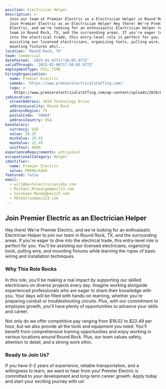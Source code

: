 ```yaml
---
position: Electrician Helper
description: >-
  Join our team at Premier Electric as a Electrician Helper in Round Rock, TX.
  Join Premier Electric as an Electrician Helper Hey there! We're Premier
  Electric, and we're looking for an enthusiastic Electrician Helper to join our
  team in Round Rock, TX, and the surrounding areas. If you're eager to dive
  into the electrical trade, this entry-level role is perfect for you. You'll be
  assisting our licensed electricians, organizing tools, pulling wire, and
  mounting fixtures whil...
location: 'Round Rock, TX'
team: Commercial
datePosted: '2025-01-07T17:56:05.977Z'
validThrough: '2025-02-06T17:56:05.977Z'
employmentType: FULL_TIME
hiringOrganization:
  name: Premier Electric
  sameAs: 'https://www.premierelectricalstaffing.com/'
  logo: >-
    https://www.premierelectricalstaffing.com/wp-content/uploads/2020/05/Premier-Electrical-Staffing-logo.png
jobLocation:
  streetAddress: 3619 Technology Drive
  addressLocality: Round Rock
  addressRegion: TX
  postalCode: '78664'
  addressCountry: USA
baseSalary:
  currency: USD
  value: 20.25
  minValue: 18.02
  maxValue: 22.49
  unitText: HOUR
experienceRequirements: entryLevel
occupationalCategory: Helper
identifier:
  name: Premier Electric
  value: PREMprkd68
featured: false
email:
  - will@bestelectricianjobs.com
  - Michael.Mckeaige@pes123.com
  - Sarahann.Moody@pes123.com
  - PESdallas@pes123.com
---
```




## Join Premier Electric as an Electrician Helper

Hey there! We're Premier Electric, and we're looking for an enthusiastic Electrician Helper to join our team in Round Rock, TX, and the surrounding areas. If you're eager to dive into the electrical trade, this entry-level role is perfect for you. You'll be assisting our licensed electricians, organizing tools, pulling wire, and mounting fixtures while learning the ropes of basic wiring and installation techniques.

### Why This Role Rocks

In this role, you’ll be making a real impact by supporting our skilled electricians on diverse projects every day. Imagine working alongside experienced professionals who are eager to share their knowledge with you. Your days will be filled with hands-on learning, whether you're preparing conduit or troubleshooting circuits. Plus, with our commitment to employee growth, you'll have plenty of opportunities to advance your skills and career. 

Not only do we offer competitive pay ranging from $18.02 to $22.49 per hour, but we also provide all the tools and equipment you need. You'll benefit from comprehensive training opportunities and enjoy working in various locations around Round Rock. Plus, our team values safety, attention to detail, and a strong work ethic.

### Ready to Join Us?

If you have 0-2 years of experience, reliable transportation, and a willingness to learn, we want to hear from you! Premier Electric is committed to your development and long-term career growth. Apply today and start your exciting journey with us!